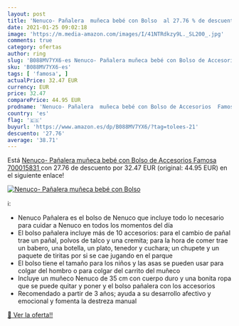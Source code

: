 ```yaml
---
layout: post
title: 'Nenuco- Pañalera  muñeca bebé con Bolso  al 27.76 % de descuento'
date: 2021-01-25 09:02:18
image: 'https://m.media-amazon.com/images/I/41NTRdkzy9L._SL200_.jpg'
comments: true
category: ofertas
author: ring
slug: 'B088MV7YX6-es Nenuco- Pañalera muñeca bebé con Bolso de Accesorios...'
sku: 'B088MV7YX6-es'
tags: [ 'famosa', ]
actualPrice: 32.47 EUR
currency: EUR
price: 32.47
comparePrice: 44.95 EUR
prodname: 'Nenuco- Pañalera  muñeca bebé con Bolso de Accesorios  Famosa 700015831 '
country: 'es'
flag: '🇪🇸'
buyurl: 'https://www.amazon.es/dp/B088MV7YX6/?tag=tolees-21'
descuento: '27.76'
average: '38.71'
---
```


Está [Nenuco- Pañalera  muñeca bebé con Bolso de Accesorios  Famosa 700015831 ](https://www.amazon.es/dp/B088MV7YX6/?tag=tolees-21) con 27.76 de descuento por 32.47 EUR (original: 44.95 EUR) en el siguiente enlace!

[![Nenuco- Pañalera  muñeca bebé con Bolso ](https://m.media-amazon.com/images/I/41NTRdkzy9L._SL200_.jpg)](https://www.amazon.es/dp/B088MV7YX6/?tag=tolees-21)

ℹ️:

- Nenuco Pañalera es el bolso de Nenuco que incluye todo lo necesario para cuidar a Nenuco en todos los momentos del día
- El bolso pañalera incluye más de 10 accesorios: para el cambio de pañal trae un pañal, polvos de talco y una cremita; para la hora de comer trae un babero, una botella, un plato, tenedor y cuchara; un chupete y un paquete de tiritas por si se cae jugando en el parque
- El bolso tiene el tamaño para los niños y las asas se pueden usar para colgar del hombro o para colgar del carrito del muñeco
- Incluye un muñeco Nenuco de 35 cm con cuerpo duro y una bonita ropa que se puede quitar y poner y el bolso pañalera con los accesorios
- Recomendado a partir de 3 años; ayuda a su desarrollo afectivo y emocional y fomenta la destreza manual

[🛒 Ver la oferta!!](https://www.amazon.es/dp/B088MV7YX6/?tag=tolees-21)
